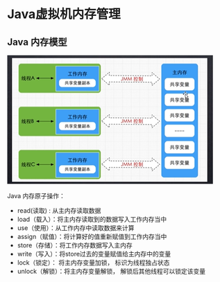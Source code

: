 # Java虚拟机内存管理

## Java 内存模型

<img src="../img/JMM.png">

Java 内存原子操作：

- read(读取) : 从主内存读取数据
- load（载入）：将主内存读取到的数据写入工作内存当中
- use（使用）：从工作内存中读取数据来计算
- assign（赋值）：将计算好的值重新赋值到工作内存当中
- store（存储）：将工作内存数据写入主内存
- write（写入）：将store过去的变量赋值给主内存中的变量
- lock（锁定）： 将主内存变量加锁， 标识为线程独占状态
- unlock（解锁）：将主内存变量解锁， 解锁后其他线程可以锁定该变量